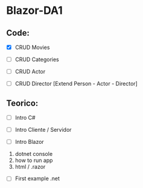 # Blazor-DA1 #

## Code: ##

- [X] CRUD Movies
- [ ] CRUD Categories
- [ ] CRUD Actor

- [ ] CRUD Director [Extend Person - Actor - Director]


## Teorico: ##

- [ ] Intro C#
- [ ] Intro Cliente / Servidor

- [ ] Intro Blazor 
1. dotnet console 
2. how to run app
3. html / .razor
- [ ] First example .net 

